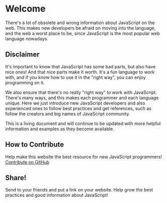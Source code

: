 # Welcome

There's a lot of obsolete and wrong information about JavaScript on the web. This makes new developers be afraid on moving into the language, and the web a worst place to be, since JavaScript is the most popular web language nowadays.

## Disclaimer

It's important to know that JavaScript has some bad parts, but also have nice ones! And that nice parts make it worth. It's a fun language to work with, and if you know how to use it in the "right way", you can enjoy programming on it.

We also ensure that there's no really "right way" to work with JavaScript. There's many ways, and this makes each programmer and each language unique. Here we just introduce new JavaScript developers and also experienced ones to follow best practices and get references, such as follow the creators and big names of JavaScript community.

This is a living document and will continue to be updated with more helpful information and examples as they become available.

## How to Contribute

Help make this website the best resource for new JavaScript programmers! [Contribute on GitHub][1]

## Share!

Send to your friends and put a link on your website. Help grow the best practices and good information about JavaScript!

[1]: https://github.com/braziljs/php-the-right-way/
